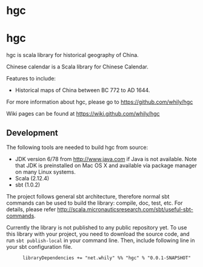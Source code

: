 # hgc


hgc
===

hgc is scala library for historical geography of China.

Chinese calendar is a Scala library for Chinese Calendar.

Features to include:

* Historical maps of China between BC 772 to AD 1644.

For more information about hgc, please go to
  <https://github.com/whily/hgc>

Wiki pages can be found at
  <https://wiki.github.com/whily/hgc>

Development
-----------

The following tools are needed to build hgc from source:

* JDK version 6/78 from <http://www.java.com> if Java is not available.
  Note that JDK is preinstalled on Mac OS X and available via package manager
  on many Linux systems.
* Scala (2.12.4)
* sbt (1.0.2)

The project follows general sbt architecture, therefore normal sbt
commands can be used to build the library: compile, doc, test,
etc. For details, please refer
<http://scala.micronauticsresearch.com/sbt/useful-sbt-commands>.

Currently the library is not published to any public repository
yet. To use this library with your project, you need to download the
source code, and run `sbt publish-local` in your command line. Then,
include following line in your sbt configuration file.

          libraryDependencies += "net.whily" %% "hgc" % "0.0.1-SNAPSHOT"
